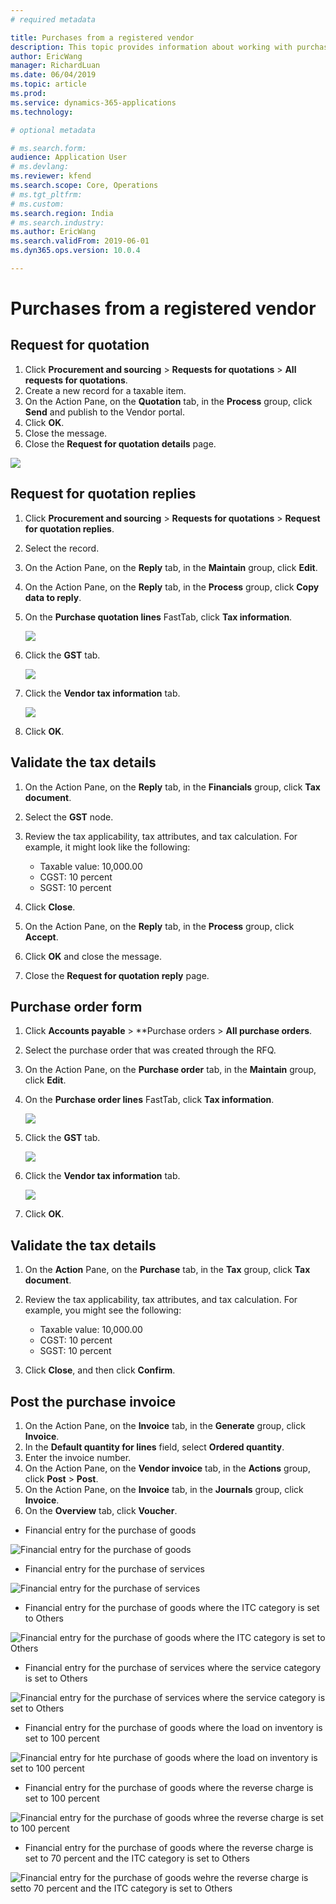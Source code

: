 ```yaml
---
# required metadata

title: Purchases from a registered vendor
description: This topic provides information about working with purchases made by registered vendors..
author: EricWang
manager: RichardLuan
ms.date: 06/04/2019
ms.topic: article
ms.prod: 
ms.service: dynamics-365-applications
ms.technology: 

# optional metadata

# ms.search.form: 
audience: Application User
# ms.devlang: 
ms.reviewer: kfend
ms.search.scope: Core, Operations
# ms.tgt_pltfrm: 
# ms.custom: 
ms.search.region: India
# ms.search.industry: 
ms.author: EricWang
ms.search.validFrom: 2019-06-01
ms.dyn365.ops.version: 10.0.4

---
```


# Purchases from a registered vendor

## Request for quotation
1. Click **Procurement and sourcing** \> **Requests for quotations** \> **All requests for quotations**.
2. Create a new record for a taxable item.
3. On the Action Pane, on the **Quotation** tab, in the **Process** group, click **Send** and publish to the Vendor portal.
4. Click **OK**.
5. Close the message.
6. Close the **Request for quotation details** page.

![](media/Annotation-2019-05-15-171525.png)

## Request for quotation replies

1. Click **Procurement and sourcing** \> **Requests for quotations** \> **Request for quotation replies**.
2. Select the record.
3. On the Action Pane, on the **Reply** tab, in the **Maintain** group, click **Edit**.
4. On the Action Pane, on the **Reply** tab, in the **Process** group, click **Copy data to reply**.
5. On the **Purchase quotation lines** FastTab, click **Tax information**.

    ![](media/Annotation-2019-05-15-171959.png)

6. Click the **GST** tab.

    ![](media/Annotation-2019-05-15-172049.png)

7. Click the **Vendor tax information** tab.

    ![](media/Annotation-2019-05-15-172136.png)

8. Click **OK**.

## Validate the tax details

1. On the Action Pane, on the **Reply** tab, in the **Financials** group, click **Tax document**.
2. Select the **GST** node.
3. Review the tax applicability, tax attributes, and tax calculation. For example, it might look like the following:

    - Taxable value: 10,000.00
    - CGST: 10 percent
    - SGST: 10 percent

4. Click **Close**.
5. On the Action Pane, on the **Reply** tab, in the **Process** group, click **Accept**.
6. Click **OK** and close the message.
7. Close the **Request for quotation reply** page.

## Purchase order form

1. Click **Accounts payable** \> **Purchase orders \> **All purchase orders**.
2. Select the purchase order that was created through the RFQ.
3. On the Action Pane, on the **Purchase order** tab, in the **Maintain** group, click **Edit**.
4. On the **Purchase order lines** FastTab, click **Tax information**.

    ![](media/Annotation-2019-05-15-171959.png)

5. Click the **GST** tab.
    
    ![](media/Annotation-2019-05-15-172049.png)
    
6. Click the **Vendor tax information** tab.
    
    ![](media/Annotation-2019-05-15-172136.png)

7. Click **OK**.

## Validate the tax details

1. On the **Action** Pane, on the **Purchase** tab, in the **Tax** group, click **Tax document**.
2. Review the tax applicability, tax attributes, and tax calculation. For example, you might see the following:

    - Taxable value: 10,000.00
    - CGST: 10 percent
    - SGST: 10 percent

3. Click **Close**, and then click **Confirm**.

## Post the purchase invoice
1. On the Action Pane, on the **Invoice** tab, in the **Generate** group, click **Invoice**.
2. In the **Default quantity for lines** field, select **Ordered quantity**.
3. Enter the invoice number.
4. On the Action Pane, on the **Vendor invoice** tab, in the **Actions** group, click **Post** \> **Post**.
5. On the Action Pane, on the **Invoice** tab, in the **Journals** group, click **Invoice**. 
6. On the **Overview** tab, click **Voucher**.

- Financial entry for the purchase of goods

![Financial entry for the purchase of goods](media/Annotation-2019-05-15-173233.png)

- Financial entry for the purchase of services

![Financial entry for the purchase of services](media/Annotation-2019-05-15-173325.png)

- Financial entry for the purchase of goods where the ITC category is set to Others

![Financial entry for the purchase of goods where the ITC category is set to Others](media/Annotation-2019-05-15-173406.png)

- Financial entry for the purchase of services where the service category is set to Others

![Financial entry for the purchase of services where the service category is set to Others](media/Annotation-2019-05-15-173457.png)

- Financial entry for the purchase of goods where the load on inventory is set to 100 percent

![Financial entry for hte purchase of goods where the load on inventory is set to 100 percent](media/Annotation-2019-05-15-173548.png)

- Financial entry for the purchase of goods where the reverse charge is set to 100 percent

![Financial entry for the purchase of goods whree the reverse charge is set to 100 percent](media/Annotation-2019-05-15-173632.png)

- Financial entry for the purchase of goods where the reverse charge is set to 70 percent and the ITC category is set to Others

![Financial entry for the purchase of goods wehre the reverse charge is setto 70 percent and the ITC category is set to Others](media/Annotation-2019-05-15-173734.png)



